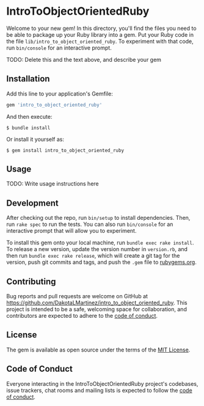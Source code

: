 # IntroToObjectOrientedRuby

Welcome to your new gem! In this directory, you'll find the files you need to be able to package up your Ruby library into a gem. Put your Ruby code in the file `lib/intro_to_object_oriented_ruby`. To experiment with that code, run `bin/console` for an interactive prompt.

TODO: Delete this and the text above, and describe your gem

## Installation

Add this line to your application's Gemfile:

```ruby
gem 'intro_to_object_oriented_ruby'
```

And then execute:

    $ bundle install

Or install it yourself as:

    $ gem install intro_to_object_oriented_ruby

## Usage

TODO: Write usage instructions here

## Development

After checking out the repo, run `bin/setup` to install dependencies. Then, run `rake spec` to run the tests. You can also run `bin/console` for an interactive prompt that will allow you to experiment.

To install this gem onto your local machine, run `bundle exec rake install`. To release a new version, update the version number in `version.rb`, and then run `bundle exec rake release`, which will create a git tag for the version, push git commits and tags, and push the `.gem` file to [rubygems.org](https://rubygems.org).

## Contributing

Bug reports and pull requests are welcome on GitHub at https://github.com/DakotaLMartinez/intro_to_object_oriented_ruby. This project is intended to be a safe, welcoming space for collaboration, and contributors are expected to adhere to the [code of conduct](https://github.com/DakotaLMartinez/intro_to_object_oriented_ruby/blob/master/CODE_OF_CONDUCT.md).


## License

The gem is available as open source under the terms of the [MIT License](https://opensource.org/licenses/MIT).

## Code of Conduct

Everyone interacting in the IntroToObjectOrientedRuby project's codebases, issue trackers, chat rooms and mailing lists is expected to follow the [code of conduct](https://github.com/DakotaLMartinez/intro_to_object_oriented_ruby/blob/master/CODE_OF_CONDUCT.md).
